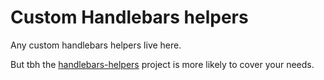 # Custom Handlebars helpers

Any custom handlebars helpers live here.

But tbh the [handlebars-helpers](https://github.com/helpers/handlebars-helpers) project is more likely to cover your needs.